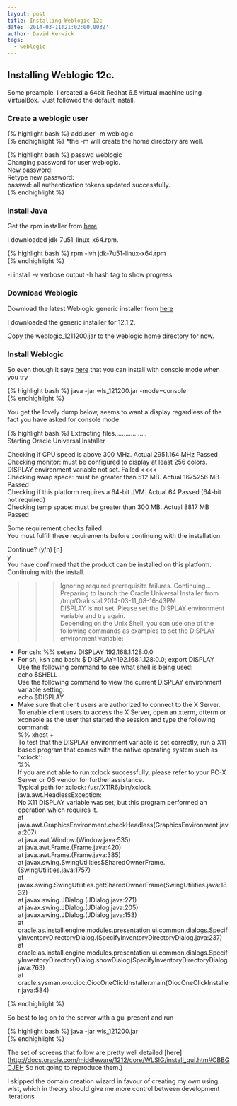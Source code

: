 ```yaml
---
layout: post
title: Installing Weblogic 12c
date: '2014-03-11T21:02:00.003Z'
author: David Kerwick
tags:
  - weblogic
---
```


## Installing Weblogic 12c.

Some preample, I created a 64bit Redhat 6.5 virtual machine using VirtualBox.  Just followed the default install.

### Create a weblogic user

{% highlight bash %}
adduser -m weblogic   
{% endhighlight %}
*the -m will create the home directory are well.

{% highlight bash %}
passwd weblogic  
Changing password for user weblogic.  
New password:  
Retype new password:  
passwd: all authentication tokens updated successfully.  
{% endhighlight %}

### Install Java

Get the rpm installer from [here](http://www.oracle.com/technetwork/java/javase/downloads/index.html)

I downloaded jdk-7u51-linux-x64.rpm.

{% highlight bash %}
rpm -ivh jdk-7u51-linux-x64.rpm  
{% endhighlight %}

-i install
-v verbose output
-h hash tag to show progress

### Download Weblogic

Download the latest Weblogic generic installer from [here](http://www.oracle.com/technetwork/middleware/weblogic/downloads/index.html)

I downloaded the generic installer for 12.1.2.

Copy the weblogic_1211200.jar to the weblogic home directory for now.

### Install Weblogic

So even though it says [here](https://blogs.oracle.com/WeblogicConfigurations/entry/how_to_install_oracle_weblogic2) that you can install with console mode when you try  

{% highlight bash %}
java -jar wls_121200.jar -mode=console  
{% endhighlight %}


You get the lovely dump below, seems to want a display regardless of the fact you have asked for console mode

{% highlight bash %}
Extracting files..................  
Starting Oracle Universal Installer  

Checking if CPU speed is above 300 MHz.   Actual 2951.164 MHz    Passed  
Checking monitor: must be configured to display at least 256 colors.  DISPLAY environment variable not set.    Failed <<<<  
Checking swap space: must be greater than 512 MB.   Actual 1675256 MB    Passed  
Checking if this platform requires a 64-bit JVM.   Actual 64    Passed (64-bit not required)  
Checking temp space: must be greater than 300 MB.   Actual 8817 MB    Passed  

Some requirement checks failed.  
You must fulfill these requirements before continuing with the installation.  

Continue? (y/n) [n]   
y  
You have confirmed that the product can be installed on this platform.  
Continuing with the install.  

>>> Ignoring required prerequisite failures.  Continuing...  
Preparing to launch the Oracle Universal Installer from /tmp/OraInstall2014-03-11_08-16-43PM  
DISPLAY is not set.  Please set the DISPLAY environment variable and try again.  
Depending on the Unix Shell, you can use one of the following commands as examples to set the DISPLAY environment variable:  
- For csh:  %% setenv DISPLAY 192.168.1.128:0.0  
- For sh, ksh and bash: $ DISPLAY=192.168.1.128:0.0; export DISPLAY  
Use the following command to see what shell is being used:  
echo $SHELL  
Use the following command to view the current DISPLAY environment variable setting:  
echo $DISPLAY  
- Make sure that client users are authorized to connect to the X Server.  
To enable client users to access the X Server, open an xterm, dtterm or xconsole as the user that started the session and type the following command:  
%% xhost +  
To test that the DISPLAY environment variable is set correctly, run a X11 based program that comes with the native operating system such as 'xclock':  
%% <full below="" path="" see="" to="" xclock..="">  
If you are not able to run xclock successfully, please refer to your PC-X Server or OS vendor for further assistance.  
Typical path for xclock: /usr/X11R6/bin/xclock  
java.awt.HeadlessException:   
No X11 DISPLAY variable was set, but this program performed an operation which requires it.  
at java.awt.GraphicsEnvironment.checkHeadless(GraphicsEnvironment.java:207)  
at java.awt.Window.<init>(Window.java:535)  
at java.awt.Frame.<init>(Frame.java:420)  
at java.awt.Frame.<init>(Frame.java:385)  
at javax.swing.SwingUtilities$SharedOwnerFrame.<init>(SwingUtilities.java:1757)  
at javax.swing.SwingUtilities.getSharedOwnerFrame(SwingUtilities.java:1832)  
at javax.swing.JDialog.<init>(JDialog.java:271)  
at javax.swing.JDialog.<init>(JDialog.java:205)  
at javax.swing.JDialog.<init>(JDialog.java:153)  
at oracle.as.install.engine.modules.presentation.ui.common.dialogs.SpecifyInventoryDirectoryDialog.<init>(SpecifyInventoryDirectoryDialog.java:237)  
at oracle.as.install.engine.modules.presentation.ui.common.dialogs.SpecifyInventoryDirectoryDialog.showDialog(SpecifyInventoryDirectoryDialog.java:763)  
at oracle.sysman.oio.oioc.OiocOneClickInstaller.main(OiocOneClickInstaller.java:584)  

{% endhighlight %}

So best to log on to the server with a gui present and run

{% highlight bash %}
java -jar wls_121200.jar  
{% endhighlight %}

The set of screens that follow are pretty well detailed [here](http://docs.oracle.com/middleware/1212/core/WLSIG/install_gui.htm#CBBGCJEH So not going to reproduce them.)

I skipped the domain creation wizard in favour of creating my own using wlst, which in theory should give me more control between development iterations
